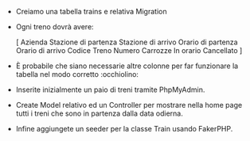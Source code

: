 -   Creiamo una tabella trains e relativa Migration

-   Ogni treno dovrà avere:

    [ Azienda
    Stazione di partenza
    Stazione di arrivo
    Orario di partenza
    Orario di arrivo
    Codice Treno
    Numero Carrozze
    In orario
    Cancellato ]

-   È probabile che siano necessarie altre colonne per far funzionare la tabella nel modo corretto :occhiolino:

-   Inserite inizialmente un paio di treni tramite PhpMyAdmin.

-   Create Model relativo ed un Controller per mostrare nella home page tutti i treni che sono in partenza dalla data odierna.

-   Infine aggiungete un seeder per la classe Train usando FakerPHP.
